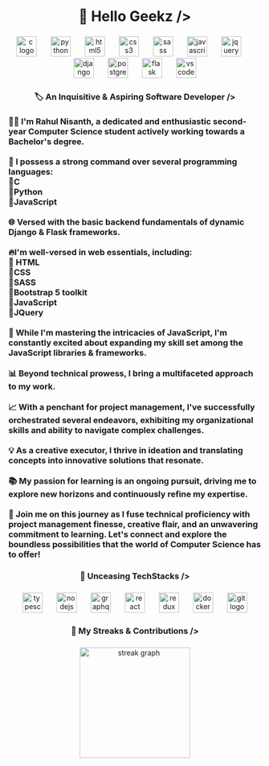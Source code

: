 <h1 align="center">👋 Hello Geekz /></h1>

###

<div align="center">
  <img src="https://cdn.jsdelivr.net/gh/devicons/devicon/icons/c/c-original.svg" height="40" alt="c logo"  />
  <img width="20" />
  <img src="https://cdn.jsdelivr.net/gh/devicons/devicon/icons/python/python-original.svg" height="40" alt="python logo"  />
  <img width="20" />
  <img src="https://cdn.jsdelivr.net/gh/devicons/devicon/icons/html5/html5-original.svg" height="40" alt="html5 logo"  />
  <img width="20" />
  <img src="https://cdn.jsdelivr.net/gh/devicons/devicon/icons/css3/css3-original.svg" height="40" alt="css3 logo"  />
  <img width="20" />
  <img src="https://cdn.jsdelivr.net/gh/devicons/devicon/icons/sass/sass-original.svg" height="40" alt="sass logo"  />
  <img width="20" />
  <img src="https://cdn.jsdelivr.net/gh/devicons/devicon/icons/javascript/javascript-original.svg" height="40" alt="javascript logo"  />
  <img width="20" />
  <img src="https://cdn.jsdelivr.net/gh/devicons/devicon/icons/jquery/jquery-original.svg" height="40" alt="jquery logo"  />
  <img width="20" />
  <img src="https://cdn.jsdelivr.net/gh/devicons/devicon/icons/django/django-plain.svg" height="40" alt="django logo"  />
  <img width="20" />
  <img src="https://cdn.jsdelivr.net/gh/devicons/devicon/icons/postgresql/postgresql-original.svg" height="40" alt="postgresql logo"  />
  <img width="20" />
  <img src="https://cdn.jsdelivr.net/gh/devicons/devicon/icons/flask/flask-original.svg" height="40" alt="flask logo"  />
  <img width="20" />
  <img src="https://cdn.jsdelivr.net/gh/devicons/devicon/icons/vscode/vscode-original.svg" height="40" alt="vscode logo"  />
</div>

###

<h3 align="center">🏷️ An Inquisitive & Aspiring Software Developer /></h3>

###

<h3 align="left">👨‍💻 I'm Rahul Nisanth, a dedicated and enthusiastic second-year Computer Science student actively working towards a Bachelor's degree.<br><br>💪 I possess a strong command over several programming languages:<br>🔺C<br>🔺Python<br>🔺JavaScript<br><br>🌐 Versed with the basic backend fundamentals of dynamic Django & Flask frameworks.<br><br>🔥I'm well-versed in web essentials, including:<br>🔺 HTML<br>🔺CSS<br>🔺SASS<br>🔺Bootstrap 5 toolkit<br>🔺JavaScript<br>🔺JQuery<br><br>🔗 While I'm mastering the intricacies of JavaScript, I'm constantly excited about expanding my skill set among the JavaScript libraries & frameworks.<br><br>📊 Beyond technical prowess, I bring a multifaceted approach to my work.<br><br>📈 With a penchant for project management, I've successfully orchestrated several endeavors, exhibiting my organizational skills and ability to navigate complex challenges.<br><br>💡 As a creative executor, I thrive in ideation and translating concepts into innovative solutions that resonate.<br><br>📚 My passion for learning is an ongoing pursuit, driving me to explore new horizons and continuously refine my expertise.<br><br>🌟 Join me on this journey as I fuse technical proficiency with project management finesse, creative flair, and an unwavering commitment to learning. Let's connect and explore the boundless possibilities that the world of Computer Science has to offer!</h3>

###

<h3 align="center">🧩 Unceasing TechStacks /></h3>

###

<div align="center">
  <img src="https://cdn.jsdelivr.net/gh/devicons/devicon/icons/typescript/typescript-original.svg" height="40" alt="typescript logo"  />
  <img width="20" />
  <img src="https://cdn.jsdelivr.net/gh/devicons/devicon/icons/nodejs/nodejs-original.svg" height="40" alt="nodejs logo"  />
  <img width="20" />
  <img src="https://cdn.jsdelivr.net/gh/devicons/devicon/icons/graphql/graphql-plain.svg" height="40" alt="graphql logo"  />
  <img width="20" />
  <img src="https://cdn.jsdelivr.net/gh/devicons/devicon/icons/react/react-original.svg" height="40" alt="react logo"  />
  <img width="20" />
<img src="https://cdn.jsdelivr.net/gh/devicons/devicon/icons/redux/redux-original.svg" height="40" alt="redux logo"  />
  <img width="20" />
  <img src="https://cdn.jsdelivr.net/gh/devicons/devicon/icons/docker/docker-original.svg" height="40" alt="docker logo"  />
  <img width="20" />
  <img src="https://cdn.jsdelivr.net/gh/devicons/devicon/icons/git/git-original.svg" height="40" alt="git logo"  />
</div>

###

<h3 align="center">🚀 My Streaks & Contributions /></h3>

###

<div align="center">
  <img src="https://streak-stats.demolab.com?user=Rahulnisanth&locale=en&mode=daily&theme=dark&hide_border=false&border_radius=5&order=3" height="220" alt="streak graph"  />
</div>

###
